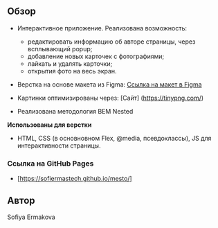 ## Обзор
* Интерактивное приложение.
  Реализована возможность: 
  - редактировать информацию об авторе страницы, через всплывающий popup;
  - добавление новых карточек с фотографиями;
  - лайкать и удалять карточки;
  - открытия фото на весь экран.

* Верстка на основе макета из Figma:
  [Ссылка на макет в Figma](https://www.figma.com/file/2cn9N9jSkmxD84oJik7xL7/JavaScript.-Sprint-4?node-id=0%3A1) 

* Картинки оптимизированы через: [Сайт] (https://tinypng.com/)
* Реализована методология BEM Nested

**Использованы для верстки**
* HTML, CSS (в основновном Flex, @media, псевдоклассы), JS для интерактивности страницы.

### Ссылка на GitHub Pages
* [https://sofiermastech.github.io/mesto/]

## Автор
Sofiya Ermakova
